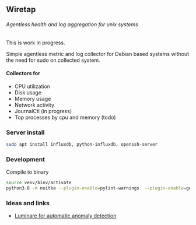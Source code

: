 ## Wiretap

###### Agentless health and log aggregation for unix systems

This is work in progress.

Simple agentless metric and log collector for Debian based systems without the need for sudo on collected system.

#### Collectors for
- CPU utilization
- Disk usage
- Memory usage
- Network activity
- JournalCtl (in progress)
- Top processes by cpu and memory (todo)

### Server install
```bash
sudo apt install influxdb, python-influxdb, openssh-server
```


### Development

Compile to binary
```bash
source venv/binv/activate
python3.8 -m nuitka --plugin-enable=pylint-warnings  --plugin-enable=gevent  --prefer-source-code --include-module=gevent.greenlet main.py --onefile
```

### Ideas and links
- [Luminare for automatic anomaly detection](https://zillow.github.io/luminaire/tutorial/dataprofiling.html)
